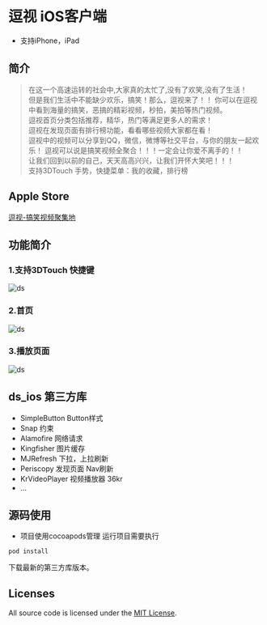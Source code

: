 # 逗视 iOS客户端
* 支持iPhone，iPad

## 简介

>  在这一个高速运转的社会中,大家真的太忙了,没有了欢笑,没有了生活！</br>
但是我们生活中不能缺少欢乐，搞笑！那么，逗视来了！！
你可以在逗视中看到海量的搞笑，恶搞的精彩视频，秒拍，美拍等热门视频。</br>
逗视首页分类包括推荐，精华，热门等满足更多人的需求！</br>
逗视在发现页面有排行榜功能，看看哪些视频大家都在看！</br>
逗视中的视频可以分享到QQ，微信，微博等社交平台，与你的朋友一起欢乐！
逗视可以说是搞笑视频全聚合！！！一定会让你爱不离手的！！</br>
让我们回到以前的自己，天天高高兴兴，让我们开怀大笑吧！！！</br>
支持3DTouch 手势，快捷菜单：我的收藏，排行榜

## Apple Store
[逗视-搞笑视频聚集地](https://itunes.apple.com/cn/app/id1044917946)<br/>

## 功能简介

### 1.支持3DTouch 快捷键
![ds](http://img.itjh.com.cn/ds-ios-3dtouch.jpg "ds-3DTouch")

### 2.首页
![ds](http://img.itjh.com.cn/ds-ios-home.jpg "ds-home")

### 3.播放页面
![ds](http://img.itjh.com.cn/ds-ios-play.jpg "ds-play")

## ds_ios 第三方库
* SimpleButton Button样式
* Snap         约束
* Alamofire    网络请求
* Kingfisher   图片缓存
* MJRefresh    下拉，上拉刷新
* Periscopy    发现页面 Nav刷新
* KrVideoPlayer 视频播放器 36kr
* ...

## 源码使用
* 项目使用cocoapods管理
运行项目需要执行
```shell
pod install
```
下载最新的第三方库版本。

## Licenses
All source code is licensed under the [MIT License](https://github.com/doushiDev/ds_ios/blob/master/LICENSE).
